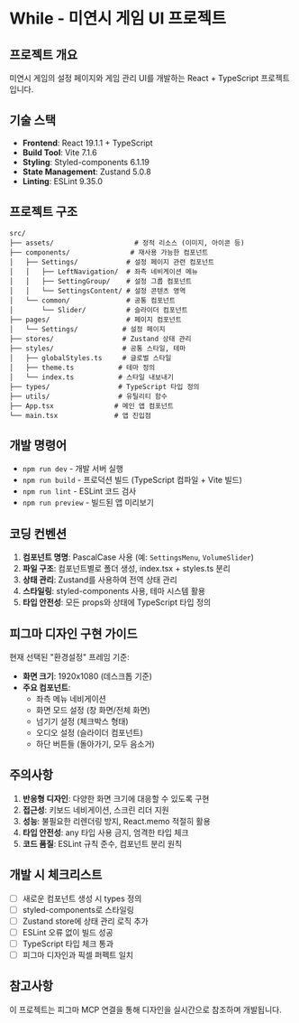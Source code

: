 # While - 미연시 게임 UI 프로젝트

## 프로젝트 개요
미연시 게임의 설정 페이지와 게임 관리 UI를 개발하는 React + TypeScript 프로젝트입니다.

## 기술 스택
- **Frontend**: React 19.1.1 + TypeScript
- **Build Tool**: Vite 7.1.6
- **Styling**: Styled-components 6.1.19
- **State Management**: Zustand 5.0.8
- **Linting**: ESLint 9.35.0

## 프로젝트 구조
```
src/
├── assets/                    # 정적 리소스 (이미지, 아이콘 등)
├── components/               # 재사용 가능한 컴포넌트
│   ├── Settings/            # 설정 페이지 관련 컴포넌트
│   │   ├── LeftNavigation/  # 좌측 네비게이션 메뉴
│   │   ├── SettingGroup/    # 설정 그룹 컴포넌트
│   │   └── SettingsContent/ # 설정 콘텐츠 영역
│   └── common/              # 공통 컴포넌트
│       └── Slider/          # 슬라이더 컴포넌트
├── pages/                   # 페이지 컴포넌트
│   └── Settings/           # 설정 페이지
├── stores/                 # Zustand 상태 관리
├── styles/                 # 공통 스타일, 테마
│   ├── globalStyles.ts     # 글로벌 스타일
│   ├── theme.ts           # 테마 정의
│   └── index.ts           # 스타일 내보내기
├── types/                 # TypeScript 타입 정의
├── utils/                 # 유틸리티 함수
├── App.tsx               # 메인 앱 컴포넌트
└── main.tsx              # 앱 진입점
```

## 개발 명령어
- `npm run dev` - 개발 서버 실행
- `npm run build` - 프로덕션 빌드 (TypeScript 컴파일 + Vite 빌드)
- `npm run lint` - ESLint 코드 검사
- `npm run preview` - 빌드된 앱 미리보기

## 코딩 컨벤션
1. **컴포넌트 명명**: PascalCase 사용 (예: `SettingsMenu`, `VolumeSlider`)
2. **파일 구조**: 컴포넌트별로 폴더 생성, index.tsx + styles.ts 분리
3. **상태 관리**: Zustand를 사용하여 전역 상태 관리
4. **스타일링**: styled-components 사용, 테마 시스템 활용
5. **타입 안전성**: 모든 props와 상태에 TypeScript 타입 정의

## 피그마 디자인 구현 가이드
현재 선택된 "환경설정" 프레임 기준:
- **화면 크기**: 1920x1080 (데스크톱 기준)
- **주요 컴포넌트**:
  - 좌측 메뉴 네비게이션
  - 화면 모드 설정 (창 화면/전체 화면)
  - 넘기기 설정 (체크박스 형태)
  - 오디오 설정 (슬라이더 컴포넌트)
  - 하단 버튼들 (돌아가기, 모두 음소거)

## 주의사항
1. **반응형 디자인**: 다양한 화면 크기에 대응할 수 있도록 구현
2. **접근성**: 키보드 네비게이션, 스크린 리더 지원
3. **성능**: 불필요한 리렌더링 방지, React.memo 적절히 활용
4. **타입 안전성**: any 타입 사용 금지, 엄격한 타입 체크
5. **코드 품질**: ESLint 규칙 준수, 컴포넌트 분리 원칙

## 개발 시 체크리스트
- [ ] 새로운 컴포넌트 생성 시 types 정의
- [ ] styled-components로 스타일링
- [ ] Zustand store에 상태 관리 로직 추가
- [ ] ESLint 오류 없이 빌드 성공
- [ ] TypeScript 타입 체크 통과
- [ ] 피그마 디자인과 픽셀 퍼펙트 일치

## 참고사항
이 프로젝트는 피그마 MCP 연결을 통해 디자인을 실시간으로 참조하며 개발됩니다.